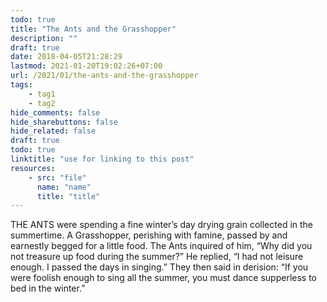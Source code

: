 ```yaml
---
todo: true
title: "The Ants and the Grasshopper"
description: ""
draft: true
date: 2018-04-05T21:28:29
lastmod: 2021-01-20T19:02:26+07:00
url: /2021/01/the-ants-and-the-grasshopper
tags:
    - tag1
    - tag2
hide_comments: false
hide_sharebuttons: false
hide_related: false
draft: true
todo: true
linktitle: "use for linking to this post"
resources:
    - src: "file"
      name: "name"
      title: "title"
---
```

THE ANTS were spending a fine winter’s day drying grain collected in the summertime. A Grasshopper, perishing with famine, passed by and earnestly begged for a little food. The Ants inquired of him, “Why did you not treasure up food during the summer?” He replied, “I had not leisure enough. I passed the days in singing.” They then said in derision: “If you were foolish enough to sing all the summer, you must dance supperless to bed in the winter.”

